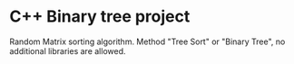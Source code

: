 # C++ Binary tree project

Random Matrix sorting algorithm. Method "Tree Sort" or "Binary Tree", no additional libraries are allowed.
